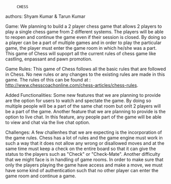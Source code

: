 	     CHESS
authors: Shyam Kumar & Tarun Kumar

Game:
We planning to build a 2 player chess game that allows 2 players to play a single chess game from 2 different systems. The players will be able to reopen and continue the game even if their session is closed. By doing so a player can be a part of multiple games and in order to play the particular game, the player must enter the game room in which he/she was a part. This game of Chess will supoprt all the current rules of chess game like castling, enpassant and pawn promotion.

Game Rules:
This game of Chess follows all the basic rules that are followed in Chess. No new rules or any changes to the existing rules are made in this game. The rules of this can be found at : http://www.chesscoachonline.com/chess-articles/chess-rules.

Added Functionalities:
Some new features that we are planning to provide are the option for users to watch and spectate the game. By doing so multiple people will be a part of the same chat room but onlt 2 players will be a part of the game. Another feature that we are planning to provide is the option to live chat. In this feature, any people part of the game will be able to view and chat via the live chat option.

Challenges:
A few challenhes that we are expecting is the incorporation of the game rules. Chess has a lot of rules and the game engine must work in such a way that it does not allow any wrong or disallowed moves and at the same time must keep a check on the entire board so that it can give the status to the players such as "Check" or "Check-Mate". Another difficulty that we might face is in handling of game rooms. In order to make sure that only the players playing the game have access and make a move, we must have some kind of authentication such that no other player can enter the game room and continue a game.
